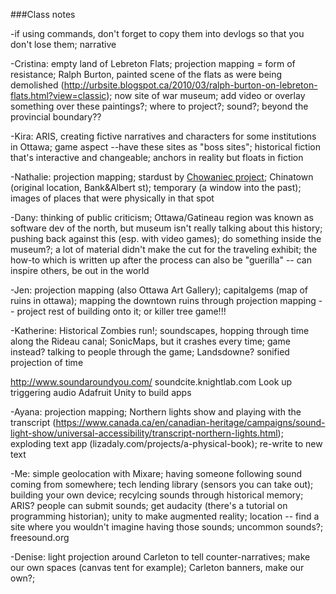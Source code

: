 ###Class notes

-if using commands, don't forget to copy them into devlogs so that you don't lose them; narrative

-Cristina: empty land of Lebreton Flats; projection mapping = form of resistance; Ralph Burton, painted scene of the flats as were being demolished (http://urbsite.blogspot.ca/2010/03/ralph-burton-on-lebreton-flats.html?view=classic); now site of war museum; add video or overlay something over these paintings?; where to project?; sound?; beyond the provincial boundary??

-Kira: ARIS, creating fictive narratives and characters for some institutions in Ottawa; game aspect --have these sites as "boss sites"; historical fiction that's interactive and changeable; anchors in reality but floats in fiction

-Nathalie: projection mapping; stardust by [Chowaniec project](https://www.wallspacegallery.ca/events/2017/9/13/chowaniec-projects-stardust); Chinatown (original location, Bank&Albert st); temporary (a window into the past); images of places that were physically in that spot

-Dany: thinking of public criticism; Ottawa/Gatineau region was known as software dev of the north, but museum isn't really talking about this history; pushing back against this (esp. with video games); do something inside the museum?; a lot of material didn't make the cut for the traveling exhibit; the how-to which is written up after the process can also be "guerilla" -- can inspire others, be out in the world

-Jen: projection mapping (also Ottawa Art Gallery); capitalgems (map of ruins in ottawa); mapping the downtown ruins through projection mapping -- project rest of building onto it; or killer tree game!!!

-Katherine: Historical Zombies run!; soundscapes, hopping through time along the Rideau canal; SonicMaps, but it crashes every time; game instead? talking to people through the game; Landsdowne? sonified projection of time

http://www.soundaroundyou.com/
soundcite.knightlab.com
Look up triggering audio
Adafruit
Unity to build apps

-Ayana: projection mapping; Northern lights show and playing with the transcript (https://www.canada.ca/en/canadian-heritage/campaigns/sound-light-show/universal-accessibility/transcript-northern-lights.html); exploding text app (lizadaly.com/projects/a-physical-book); re-write to new text

-Me: simple geolocation with Mixare; having someone following sound coming from somewhere; tech lending library (sensors you can take out); building your own device; recylcing sounds through historical memory; ARIS? people can submit sounds; get audacity (there's a tutorial on programming historian); unity to make augmented reality; location -- find a site where you wouldn't imagine having those sounds; uncommon sounds?; freesound.org

-Denise: light projection around Carleton to tell counter-narratives; make our own spaces (canvas tent for example); Carleton banners, make our own?; 

